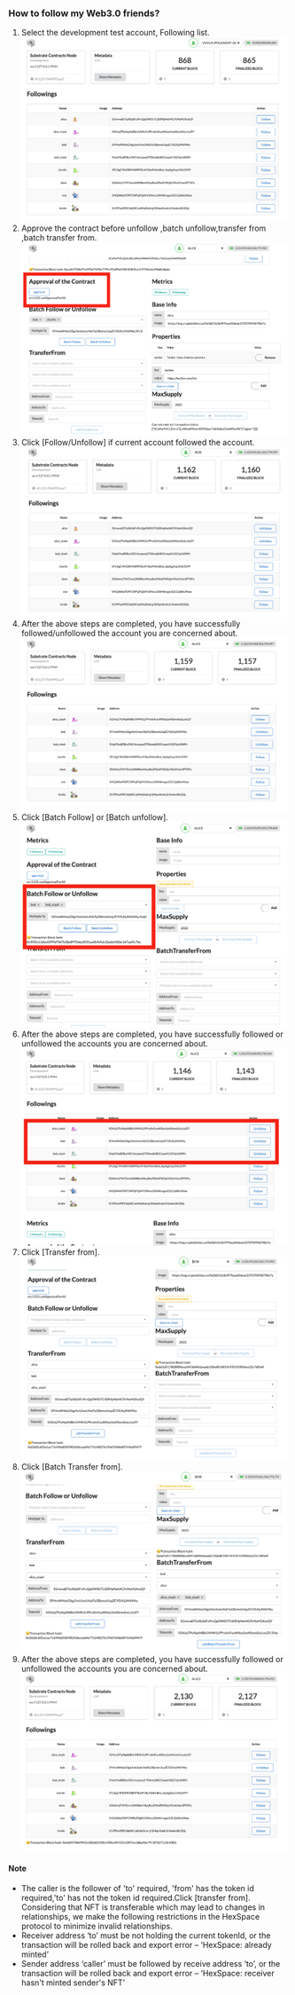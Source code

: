 ### How to follow my Web3.0 friends?

1. Select the development test account, Following list.
   ![image](./images/follow1.png)
2. Approve the contract before unfollow ,batch unfollow,transfer from ,batch transfer from.
   ![image](./images/follow2.png)
3. Click [Follow/Unfollow] if current account followed the account.
   ![image](./images/follow7.png)
4. After the above steps are completed, you have successfully followed/unfollowed the account you are concerned about.
   ![image](./images/follow6.png)
7. Click [Batch Follow] or [Batch unfollow].
   ![image](./images/follow4.png)
8. After the above steps are completed, you have successfully followed  or  unfollowed the accounts you are concerned about.
    ![image](./images/follow5.png)
11. Click [Transfer from].
 ![image](./images/follow8.png)
11. Click [Batch Transfer from].
  ![image](./images/follow9.png)
8. After the above steps are completed, you have successfully followed  or  unfollowed the accounts you are concerned about.
 ![image](./images/follow10.png)

#### Note 
- The caller is the follower of 'to' required, 'from' has the token id required,'to' has not the token id required.Click [transfer from].
Considering that NFT is transferable which may lead to changes in relationships, we make the following restrictions in the HexSpace protocol to minimize invalid relationships.
- Receiver address ‘to’ must be not holding the current tokenId, or the transaction will be rolled back and export error – ‘HexSpace: already minted’
- Sender address ‘caller’ must be followed by receive address ‘to’, or the transaction will be rolled back and export error – ‘HexSpace: receiver hasn't minted sender's NFT’